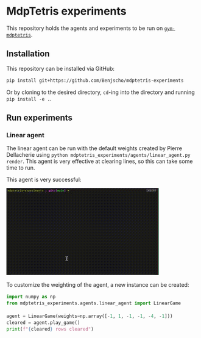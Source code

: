 # MdpTetris experiments

This repository holds the agents and experiments to be run on 
[`gym-mdptetris`](https://github.com/Benjscho/gym-mdptetris).

## Installation

This repository can be installed via GitHub:
```bash
pip install git+https://github.com/Benjscho/mdptetris-experiments
```
Or by cloning to the desired directory, `cd`-ing into the directory and 
running `pip install -e .`.

## Run experiments

### Linear agent

The linear agent can be run with the default weights created by Pierre 
Dellacherie using `python mdptetris_experiments/agents/linear_agent.py render`. 
This agent is very effective at clearing lines, so this can take some
time to run.

This agent is very successful:
<p align="left">
    <img src="assets/dellacherie.gif" width="400">
</p>

To customize the weighting of the agent, a new instance can be created:

```python
import numpy as np
from mdptetris_experiments.agents.linear_agent import LinearGame

agent = LinearGame(weights=np.array([-1, 1, -1, -1, -4, -1]))
cleared = agent.play_game()
print(f"{cleared} rows cleared")
```

